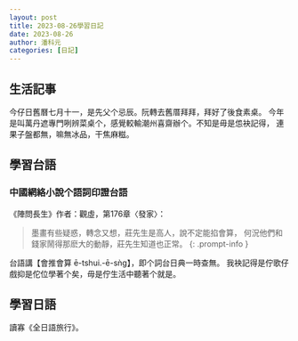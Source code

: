 ```yaml
---
layout: post
title: 2023-08-26學習日記
date: 2023-08-26
author: 潘科元
categories: [日記]
---
```

## 生活記事

今仔日舊曆七月十一，是先父个忌辰。阮轉去舊厝拜拜，拜好了後食素桌。
今年是叫萬丹遮專門咧辨菜桌个，感覺較輸潮州喜齋辦个。不知是毋是怹袂記得，
連果子盤都無，嘛無冰品，干焦麻糍。

## 學習台語
### 中國網絡小說个語詞印證台語

《陣問長生》作者：觀虛，第176章〈發家〉：

> 墨畫有些疑惑，轉念又想，莊先生是高人，說不定能掐會算，
何況他們和錢家鬧得那麽大的動靜，莊先生知道也正常。 
{: .prompt-info }

台語講【會推會算 ē-tshui.-ē-sǹg】，即个詞台日典一時查無。
我袂記得是佇歌仔戲抑是佗位學著个矣，毋是佇生活中聽著个就是。

## 學習日語
讀寡《全日語旅行》。

